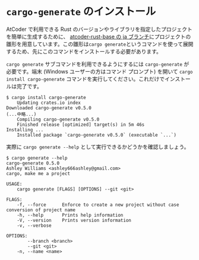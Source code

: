 <!-- -*- coding:utf-8-unix -*- -->

# `cargo-generate` のインストール

AtCoder で利用できる Rust のバージョンやライブラリを指定したプロジェクトを簡単に生成するために、 [atcoder-rust-base の ja ブランチ](https://github.com/rust-lang-ja/atcoder-rust-base/tree/ja)にプロジェクトの雛形を用意しています。この雛形は`cargo generate`というコマンドを使って展開するため、先にこのコマンドをインストールする必要があります。

`cargo generate` サブコマンドを利用できるようにするには `cargo-generate` が必要です。端末 (Windows ユーザーの方はコマンド プロンプト) を開いて `cargo install cargo-generate` コマンドを実行してください。これだけでインストールは完了です。

```console
$ cargo install cargo-generate
    Updating crates.io index
Downloaded cargo-generate v0.5.0
(...中略...)
    Compiling cargo-generate v0.5.0
    Finished release [optimized] target(s) in 5m 46s
Installing ...
    Installed package `cargo-generate v0.5.0` (executable `...`)
```

実際に `cargo generate --help` として実行できるかどうかを確認しましょう。

```console
$ cargo generate --help
cargo-generate 0.5.0
Ashley Williams <ashley666ashley@gmail.com>
cargo, make me a project

USAGE:
    cargo generate [FLAGS] [OPTIONS] --git <git>

FLAGS:
    -f, --force      Enforce to create a new project without case conversion of project name
    -h, --help       Prints help information
    -V, --version    Prints version information
    -v, --verbose

OPTIONS:
        --branch <branch>
        --git <git>
    -n, --name <name>
```
